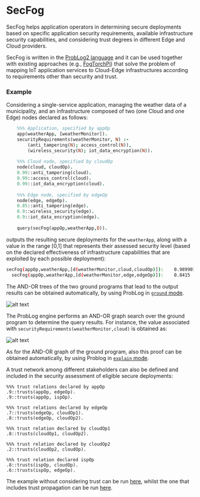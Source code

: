 # SecFog

SecFog helps application operators in determining secure deployments based on specific application security requirements, available infrastructure security capabilities, and considering trust degrees in different Edge and Cloud providers. 

SecFog is written in the [ProbLog2 language](https://dtai.cs.kuleuven.be/problog/index.html) and it can be used together with existing approaches (e.g., [FogTorchPi](https://github.com/di-unipi-socc/FogTorchPI/tree/multithreaded)) that solve the problem of mapping IoT application services to Cloud-Edge infrastructures according to requirements other than security and trust.

### Example
Considering a single-service application, managing the weather data of a municipality, and an infrastructure composed of two (one Cloud and one Edge) nodes declared as follows:

```prolog
    %%% Application, specified by appOp
    app(weatherApp, [weatherMonitor]).
    securityRequirements(weatherMonitor, N) :-
        (anti_tampering(N); access_control(N)),
        (wireless_security(N); iot_data_encryption(N)).
    
    %%% Cloud node, specified by cloudOp
    node(cloud, cloudOp).
    0.99::anti_tampering(cloud).
    0.99::access_control(cloud).
    0.99::iot_data_encryption(cloud).
    
    %%% Edge node, specified by edgeOp
    node(edge, edgeOp).
    0.85::anti_tampering(edge).
    0.9::wireless_security(edge).
    0.9::iot_data_encryption(edge).
    
    query(secFog(appOp,weatherApp,D)).
```

outputs the resulting secure deployments for the ```weatherApp```, along with a value in the range [0,1] that represents their assessed security level (based on the declared effectiveness of infrastructure capabilities that are exploited by each possible deployment):

```bash
secFog(appOp,weatherApp,[d(weatherMonitor,cloud,cloudOp)]):    0.989901
  secFog(appOp,weatherApp,[d(weatherMonitor,edge,edgeOp)]):    0.8415
```

The AND-OR trees of the two ground programs that lead to the output results can be obtained automatically, by using ProbLog in [```ground``` mode](https://problog.readthedocs.io/en/latest/cli.html#grounding-ground).  

![alt text](https://github.com/di-unipi-socc/SecFog/blob/master/img/weathergrounding.png)

The ProbLog engine performs an AND-OR graph search over the ground program to determine the query results.
For instance, the value associated with ```securityRequirements(weatherMonitor,cloud)``` is obtained as:

![alt text](https://github.com/di-unipi-socc/SecFog/blob/master/img/formulaGit.png)

As for the AND-OR graph of the ground program, also this proof can be obtained automatically, by using Problog in [```explain``` mode](https://problog.readthedocs.io/en/latest/cli.html\#explanation-mode-explain).

A trust network among different stakeholders can also be defined and included in the security assessment of eligible secure deployments:

```
%%% trust relations declared by appOp
.9::trusts(appOp, edgeOp).  
.9::trusts(appOp, ispOp).

%%% trust relations declared by edgeOp
.7::trusts(edgeOp, cloudOp1).
.8::trusts(edgeOp, cloudOp2).

%%% trust relation declared by cloudOp1
.8::trusts(cloudOp1, cloudOp2).

%%% trust relation declared by cloudOp2
.2::trusts(cloudOp2, cloudOp).

%%% trust relation declared ispOp
.8::trusts(ispOp, cloudOp).
.6::trusts(ispOp, edgeOp).
```

The example without considering trust can be run [here](https://dtai.cs.kuleuven.be/problog/editor.html#task=prob&hash=c0256558fc411afe2f70a38b52058378), whilst the one that includes trust propagation can be run [here](https://dtai.cs.kuleuven.be/problog/editor.html#task=prob&hash=c2dbc5365823fa7e99c37bafd8b7f7d3).
